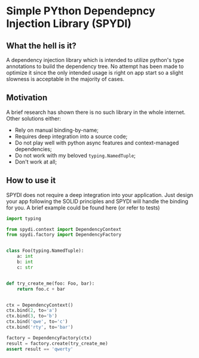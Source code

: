 # Simple PYthon Dependepncy Injection Library (SPYDI)
## What the hell is it?
A dependency injection library which is intended to utilize python's type annotations to build the dependency tree.
No attempt has been made to optimize it since the only intended usage is right on app start so a slight slowness is acceptable in the majority of cases.

## Motivation
A brief research has shown there is no such library in the whole internet. Other solutions either:
 * Rely on manual binding-by-name;
 * Requires deep integration into a source code;
 * Do not play well with python async features and context-managed dependencies;
 * Do not work with my beloved `typing.NamedTuple`;
 * Don't work at all;

## How to use it
SPYDI does not require a deep integration into your application. Just design your app following the SOLID principles and SPYDI will handle the binding for you.
A brief example could be found here (or refer to tests)
```python
import typing

from spydi.context import DependencyContext
from spydi.factory import DependencyFactory


class Foo(typing.NamedTuple):
    a: int
    b: int
    c: str


def try_create_me(foo: Foo, bar):
    return foo.c + bar


ctx = DependencyContext()
ctx.bind(2, to='a')
ctx.bind(3, to='b')
ctx.bind('qwe', to='c')
ctx.bind('rty', to='bar')

factory = DependencyFactory(ctx)
result = factory.create(try_create_me)
assert result == 'qwerty'
```
